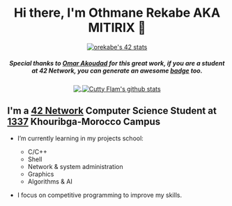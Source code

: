 <div align="center">

# Hi there, I'm Othmane Rekabe AKA MITIRIX 👋

[![orekabe's 42 stats](https://badge.mediaplus.ma/franky/orekabe)](https://profile.intra.42.fr/users/orekabe)
##### Special thanks to [Omar Akoudad](https://github.com/oakoudad) for this great work, if you are a student at 42 Network, you can generate an awesome [badge](https://github.com/oakoudad/badge42) too.

<a href="https://github.com/cu77yflam">
  <img align="center" src="https://github-readme-stats.vercel.app/api/top-langs/?username=cu77yflam&theme=react" />
</a>
<a href="https://github.com/cu77yflam">
 <img align="center" src="https://github-readme-stats.vercel.app/api?username=cu77yflam&show_icons=true&theme=react&line_height=40" alt="Cutty Flam's github stats"/>
</a>

</div>

## I'm a [42 Network](https://42.fr/le-reseau-mondial/) Computer Science Student at [1337](https://1337.ma/en/) Khouribga-Morocco Campus

- I’m currently learning in my projects school:
	- C/C++
	- Shell
	- Network & system administration
	- Graphics
	- Algorithms & AI

- I focus on competitive programming to improve my skills.
